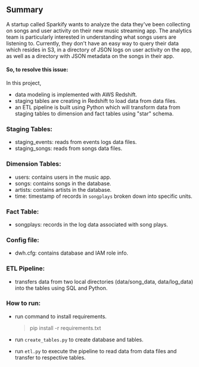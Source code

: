 ## Summary
 A startup called Sparkify wants to analyze the data they've been collecting on songs and user activity on their new
 music streaming app. The analytics team is particularly interested in understanding what songs users are listening to. 
 Currently, they don't have an easy way to query their data which resides in S3, in a directory of JSON logs on user 
 activity on the app, as well as a directory with JSON metadata on the songs in their app.

#### So, to resolve this issue:
In this project, 
   - data modeling is implemented with AWS Redshift.
   - staging tables are creating in Redshift to load data from data files.
   - an ETL pipeline is built using Python which will transform data from staging tables to dimension and fact tables using "star" schema.

### Staging Tables:
   - staging_events: reads from events logs data files.
   - staging_songs: reads from songs data files.
  
### Dimension Tables:
   - users: contains users in the music app.
   - songs: contains songs in the database.
   - artists: contains artists in the database.
   - time: timestamp of records in `songplays` broken down into specific units.
   
### Fact Table:
   - songplays: records in the log data associated with song plays.
   
### Config file:
   - dwh.cfg: contains database and IAM role info.
   
### ETL Pipeline:
   - transfers data from two local directories (data/song_data, data/log_data) into the tables using SQL and Python.
   
### How to run:
   - run command to install requirements.
        > pip install -r requirements.txt
        
   - run ``create_tables.py`` to create database and tables.
   - run ``etl.py`` to execute the pipeline to read data from data files and transfer to respective tables.